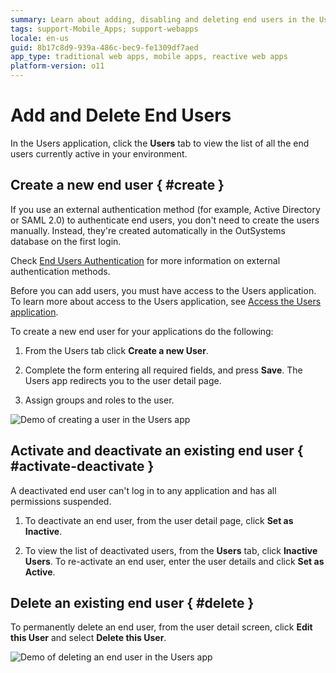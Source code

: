 ```yaml
---
summary: Learn about adding, disabling and deleting end users in the Users application.
tags: support-Mobile_Apps; support-webapps
locale: en-us
guid: 8b17c8d9-939a-486c-bec9-fe1309df7aed
app_type: traditional web apps, mobile apps, reactive web apps
platform-version: o11
---
```


# Add and Delete End Users


In the Users application, click the **Users** tab to view the list of all the end users currently active in your environment.

## Create a new end user { #create }

<div class="info" markdown="1">

If you use an external authentication method (for example, Active Directory or SAML 2.0) to authenticate end users, you don't need to create the users manually. Instead, they're created automatically in the OutSystems database on the first login.

Check [End Users Authentication](end-user-authentication/intro.md) for more information on external authentication methods.

</div>

Before you can add users, you must have access to the Users application. To learn more about access to the Users application, see [Access the Users application](accessing-users.md).

To create a new end user for your applications do the following:

1. From the Users tab click **Create a new User**.

1. Complete the form entering all required fields, and press **Save**. The Users app redirects you to the user detail page.

1. Assign groups and roles to the user.

![Demo of creating a user in the Users app](images/add-delete-users-gif1.gif?width=550)

## Activate and deactivate an existing end user { #activate-deactivate }

A deactivated end user can't log in to any application and has all permissions suspended.
  
1. To deactivate an end user, from the user detail page, click **Set as Inactive**.

1. To view the list of deactivated users, from the **Users** tab, click **Inactive Users**. To re-activate an end user, enter the user details and click **Set as Active**.

## Delete an existing end user { #delete }

To permanently delete an end user, from the user detail screen, click **Edit this User** and select **Delete this User**.

![Demo of deleting an end user in the Users app](images/add-delete-users-gif2.gif?width=550)
